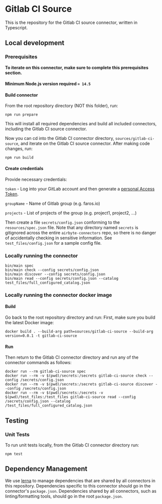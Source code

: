 # Gitlab CI Source

This is the repository for the Gitlab CI source connector, written in Typescript.

## Local development

### Prerequisites

**To iterate on this connector, make sure to complete this prerequisites
section.**

#### Minimum Node.js version required `= 14.5`

#### Build connector

From the root repository directory (NOT this folder), run:

```
npm run prepare
```

This will install all required dependencies and build all included connectors,
including the Gitlab CI source connector.

Now you can cd into the Gitlab CI connector directory, `sources/gitlab-ci-source`,
and iterate on the Gitlab CI source connector. After making code changes, run:

```
npm run build
```

#### Create credentials

Provide necessary credentials:

`token` - Log into your GitLab account and then generate a [personal Access Token](https://docs.gitlab.com/ee/user/profile/personal_access_tokens.html).

`groupName` - Name of Gitlab group (e.g. faros.io)

`projects` - List of projects of the group (e.g. project1, project2, ...)

Then create a file `secrets/config.json`
conforming to the `resources/spec.json` file. Note that any directory named
`secrets` is gitignored across the entire `airbyte-connectors` repo, so there is
no danger of accidentally checking in sensitive information. See
`test_files/config.json` for a sample config file.

### Locally running the connector

```
bin/main spec
bin/main check --config secrets/config.json
bin/main discover --config secrets/config.json
bin/main read --config secrets/config.json --catalog test_files/full_configured_catalog.json
```

### Locally running the connector docker image

#### Build

Go back to the root repository directory and run:
First, make sure you build the latest Docker image:

```
docker build . --build-arg path=sources/gitlab-ci-source --build-arg version=0.0.1 -t gitlab-ci-source
```

#### Run

Then return to the Gitlab CI connector directory and run any of the connector
commands as follows:

```
docker run --rm gitlab-ci-source spec
docker run --rm -v $(pwd)/secrets:/secrets gitlab-ci-source check --config /secrets/config.json
docker run --rm -v $(pwd)/secrets:/secrets gitlab-ci-source discover --config /secrets/config.json
docker run --rm -v $(pwd)/secrets:/secrets -v $(pwd)/test_files:/test_files gitlab-ci-source read --config /secrets/config.json --catalog /test_files/full_configured_catalog.json
```

## Testing

### Unit Tests

To run unit tests locally, from the Gitlab CI connector directory run:

```
npm test
```


## Dependency Management

We use [lerna](https://lerna.js.org/) to manage dependencies that are shared by
all connectors in this repository. Dependencies specific to this connector
should go in the connector's `package.json`. Dependencies shared by all
connectors, such as linting/formatting tools, should go in the root
`package.json`.
